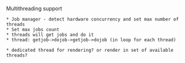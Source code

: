 Multithreading support

	* Job manager - detect hardware concurrency and set max number of threads
	* Set max jobs count
	* threads will get jobs and do it
	* thread: getjob->dojob->getjob->dojob (in loop for each thread)
	
	* dedicated thread for rendering? or render in set of available threads?